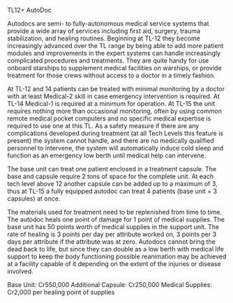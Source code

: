 TL12+ AutoDoc

Autodocs are semi- to fully-autonomous medical service systems that provide a wide array of services including first aid, surgery, trauma stabilization, and healing routines. Beginning at TL-12 they become increasingly advanced over the TL range by being able to add more patient modules and improvements in the expert systems can handle increasingly complicated procedures and treatments. They are quite handy for use onboard starships to supplement medical facilities on warships, or provide treatment for those crews without access to a doctor in a timely fashion.

At TL-12 and 14 patients can be treated with minimal monitoring by a doctor with at least Medical-2 skill in case emergency intervention is required. At TL-14 Medical-1 is required at a minimum for operation. At TL-15 the unit requires nothing more than occasional monitoring, often by using common remote medical pocket computers and no specific medical expertise is required to use one at this TL. As a safety measure if there are any complications developed during treatment (at all Tech Levels this feature is present) the system cannot handle, and there are no medically qualified personnel to intervene, the system will automatically induce cold sleep and function as an emergency low berth until medical help can intervene.

The base unit can treat one patient enclosed in a treatment capsule. The base and capsule require 2 tons of space for the complete unit. At each tech level above 12 another capsule can be added up to a maximum of 3, thus at TL-15 a fully equipped autodoc can treat 4 patients (base unit + 3 capsules) at once.

The materials used for treatment need to be replenished from time to time. The autodoc heals one point of damage for 1 point of medical supplies. The base unit has 50 points worth of medical supplies in the support unit. The rate of healing is 3 points per day per attribute worked on, 3 points per 3 days per attribute if the attribute was at zero. Autodocs cannot bring the dead back to life, but since they can double as a low berth with medical life support to keep the body functioning possible reanimation may be achieved at a facility capable of it depending on the extent of the injuries or disease involved.

Base Unit:          Cr550,000
Additional Capsule: Cr250,000
Medical Supplies:   Cr2,000 per healing point of supplies